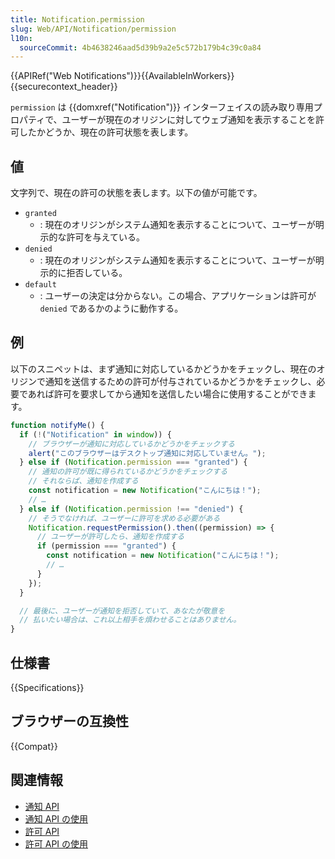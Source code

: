 ```yaml
---
title: Notification.permission
slug: Web/API/Notification/permission
l10n:
  sourceCommit: 4b4638246aad5d39b9a2e5c572b179b4c39c0a84
---
```


{{APIRef("Web Notifications")}}{{AvailableInWorkers}}{{securecontext_header}}

`permission` は {{domxref("Notification")}} インターフェイスの読み取り専用プロパティで、ユーザーが現在のオリジンに対してウェブ通知を表示することを許可したかどうか、現在の許可状態を表します。

## 値

文字列で、現在の許可の状態を表します。以下の値が可能です。

- `granted`
  - : 現在のオリジンがシステム通知を表示することについて、ユーザーが明示的な許可を与えている。
- `denied`
  - : 現在のオリジンがシステム通知を表示することについて、ユーザーが明示的に拒否している。
- `default`
  - : ユーザーの決定は分からない。この場合、アプリケーションは許可が `denied` であるかのように動作する。

## 例

以下のスニペットは、まず通知に対応しているかどうかをチェックし、現在のオリジンで通知を送信するための許可が付与されているかどうかをチェックし、必要であれば許可を要求してから通知を送信したい場合に使用することができます。

```js
function notifyMe() {
  if (!("Notification" in window)) {
    // ブラウザーが通知に対応しているかどうかをチェックする
    alert("このブラウザーはデスクトップ通知に対応していません。");
  } else if (Notification.permission === "granted") {
    // 通知の許可が既に得られているかどうかをチェックする
    // それならば、通知を作成する
    const notification = new Notification("こんにちは！");
    // …
  } else if (Notification.permission !== "denied") {
    // そうでなければ、ユーザーに許可を求める必要がある
    Notification.requestPermission().then((permission) => {
      // ユーザーが許可したら、通知を作成する
      if (permission === "granted") {
        const notification = new Notification("こんにちは！");
        // …
      }
    });
  }

  // 最後に、ユーザーが通知を拒否していて、あなたが敬意を
  // 払いたい場合は、これ以上相手を煩わせることはありません。
}
```

## 仕様書

{{Specifications}}

## ブラウザーの互換性

{{Compat}}

## 関連情報

- [通知 API](/ja/docs/Web/API/Notifications_API)
- [通知 API の使用](/ja/docs/Web/API/Notifications_API/Using_the_Notifications_API)
- [許可 API](/ja/docs/Web/API/Permissions_API)
- [許可 API の使用](/ja/docs/Web/API/Permissions_API/Using_the_Permissions_API)

